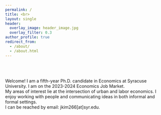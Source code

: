 ```yaml
---
permalink: /
title: <br>
layout: single
header:
  overlay_image: header_image.jpg
  overlay_filter: 0.3
author_profile: true
redirect_from: 
  - /about/
  - /about.html
---
```

<br>
<br>
<br>
Welcome! I am a fifth-year Ph.D. candidate in Economics at Syracuse University. I am on the 2023-2024 Economics Job Market.  
<br>
My areas of interest lie at the intersection of urban and labor economics. I enjoy working with people and communicating ideas in both informal and formal settings. 
<br>
I can be reached by email: jkim266[at]syr.edu.
<br>

